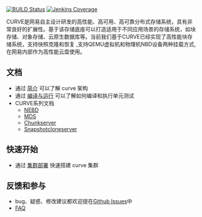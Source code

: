 [![BUILD Status](https://img.shields.io/jenkins/build?jobUrl=http%3A%2F%2F59.111.93.165%3A8080%2Fjob%2Fcurve_multijob%2F)](http://59.111.93.165:8080/job/curve_multijob/lastBuild)
[![Jenkins Coverage](https://img.shields.io/jenkins/coverage/cobertura?jobUrl=http%3A%2F%2F59.111.93.165%3A8080%2Fjob%2Fcurve_multijob%2F)](http://59.111.93.165:8080/job/curve_multijob/HTML_20Report/)

CURVE是网易自主设计研发的高性能、高可用、高可靠分布式存储系统，具有非常良好的扩展性。基于该存储底座可以打造适用于不同应用场景的存储系统，如块存储、对象存储、云原生数据库等。当前我们基于CURVE已经实现了高性能块存储系统，支持快照克隆和恢复 ,支持QEMU虚拟机和物理机NBD设备两种挂载方式, 在网易内部作为高性能云盘使用。

## 文档

- 通过 [简介](https://opencurve.github.io/) 可以了解 curve 架构
- 通过 [编译与运行](docs/cn/build_and_run.md) 可以了解如何编译和执行单元测试
- CURVE系列文档
  - [NEBD](docs/cn/nebd.md)
  - [MDS](docs/cn/mds.md)
  - [Chunkserver](docs/cn/chunkserver_design.md)
  - [Snapshotcloneserver](docs/cn/snapshotcloneserver.md)

## 快速开始

- 通过 [集群部署](docs/cn/deploy.md) 快速搭建 curve 集群

## 反馈和参与

- bug、疑惑、修改建议都欢迎提在[Github Issues](https://github.com/opencurve/curve/issues)中
- [FAQ](https://github.com/opencurve/curve/wiki/CURVE-FAQ)
